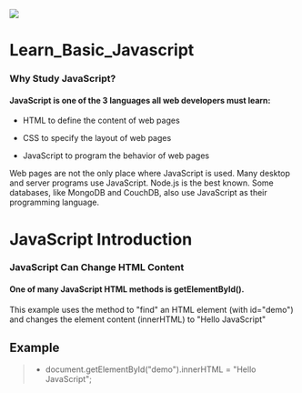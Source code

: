 ![](https://seeklogo.com/images/J/javascript-logo-E967E87D74-seeklogo.com.png)
# Learn_Basic_Javascript

### Why Study JavaScript?

#### JavaScript is one of the 3 languages all web developers must learn:

   - HTML to define the content of web pages

   - CSS to specify the layout of web pages

   - JavaScript to program the behavior of web pages

Web pages are not the only place where JavaScript is used. Many desktop and server programs use JavaScript. Node.js is the best known. Some databases, like MongoDB and CouchDB, also use JavaScript as their programming language.

# JavaScript Introduction

### JavaScript Can Change HTML Content
#### One of many JavaScript HTML methods is getElementById().
This example uses the method to "find" an HTML element (with id="demo") and changes the element content (innerHTML) to "Hello JavaScript"

## Example
> - document.getElementById("demo").innerHTML = "Hello JavaScript"; 


